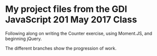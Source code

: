 # My project files from the GDI JavaScript 201 May 2017 Class

Following along on writing the Counter exercise, using Moment.JS, and
beginning jQuery.

The different branches show the progression of work.
